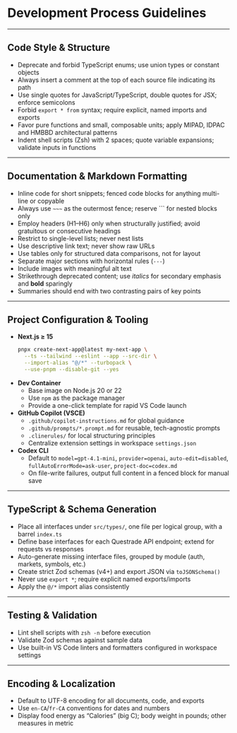 # Development Process Guidelines

---

## Code Style & Structure

- Deprecate and forbid TypeScript enums; use union types or constant objects  
- Always insert a comment at the top of each source file indicating its path  
- Use single quotes for JavaScript/TypeScript, double quotes for JSX; enforce semicolons  
- Forbid `export * from` syntax; require explicit, named imports and exports  
- Favor pure functions and small, composable units; apply MIPAD, IDPAC and HMBBD architectural patterns  
- Indent shell scripts (Zsh) with 2 spaces; quote variable expansions; validate inputs in functions  

---

## Documentation & Markdown Formatting

- Inline code for short snippets; fenced code blocks for anything multi-line or copyable  
- Always use `~~~` as the outermost fence; reserve ``` for nested blocks only  
- Employ headers (H1–H6) only when structurally justified; avoid gratuitous or consecutive headings  
- Restrict to single-level lists; never nest lists  
- Use descriptive link text; never show raw URLs  
- Use tables only for structured data comparisons, not for layout  
- Separate major sections with horizontal rules (`---`)  
- Include images with meaningful alt text  
- Strikethrough deprecated content; use _italics_ for secondary emphasis and **bold** sparingly  
- Summaries should end with two contrasting pairs of key points  

---

## Project Configuration & Tooling

- **Next.js ≥ 15**  
  ```bash
  pnpx create-next-app@latest my-next-app \
    --ts --tailwind --eslint --app --src-dir \
    --import-alias "@/*" --turbopack \
    --use-pnpm --disable-git --yes
  ```  
- **Dev Container**  
  - Base image on Node.js 20 or 22  
  - Use `npm` as the package manager  
  - Provide a one-click template for rapid VS Code launch  
- **GitHub Copilot (VSCE)**  
  - `.github/copilot-instructions.md` for global guidance  
  - `.github/prompts/*.prompt.md` for reusable, tech-agnostic prompts  
  - `.clinerules/` for local structuring principles  
  - Centralize extension settings in workspace `settings.json`  
- **Codex CLI**  
  - Default to `model=gpt-4.1-mini`, `provider=openai`, `auto-edit=disabled`, `fullAutoErrorMode=ask-user`, `project-doc=codex.md`  
  - On file-write failures, output full content in a fenced block for manual save  

---

## TypeScript & Schema Generation

- Place all interfaces under `src/types/`, one file per logical group, with a barrel `index.ts`  
- Define base interfaces for each Questrade API endpoint; extend for requests vs responses  
- Auto-generate missing interface files, grouped by module (auth, markets, symbols, etc.)  
- Create strict Zod schemas (v4+) and export JSON via `toJSONSchema()`  
- Never use `export *`; require explicit named exports/imports  
- Apply the `@/*` import alias consistently  

---

## Testing & Validation

- Lint shell scripts with `zsh -n` before execution  
- Validate Zod schemas against sample data  
- Use built-in VS Code linters and formatters configured in workspace settings  

---

## Encoding & Localization

- Default to UTF-8 encoding for all documents, code, and exports  
- Use `en-CA`/`fr-CA` conventions for dates and numbers  
- Display food energy as “Calories” (big C); body weight in pounds; other measures in metric  